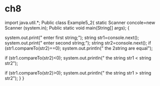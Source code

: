 # ch8
import java.util.*; Public class Example5_2{ static Scanner concole=new Scanner (system.in); Public static void main(String[] args); {

   system.out.print(" enter first string;");
   string str1=console.next();
   system.out.print(" enter second string;");
   string str2=console.next();
   if (str1.compareTo(str2)==0);
       system.out.println(" the 2string are equal");

  if (str1.compareTo(str2)<0);
      system.out.println(" the string str1 < string str2");

   if (str1.compareTo(str2)>0);
       system.out.println(" the string str1 > string str2");
  }
}

